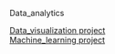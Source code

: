 Data_analytics

 [Data_visualization project](https://github.com/mehzafathima/Data_analytics/blob/main/datavisualization.ipynb)\
 [Machine_learning project](https://github.com/mehzafathima/Data_analytics/blob/main/machine%20learning%20project.ipynb)
